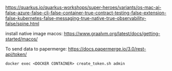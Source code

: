 https://quarkus.io/quarkus-workshops/super-heroes/variants/os-mac-ai-false-azure-false-cli-false-container-true-contract-testing-false-extension-false-kubernetes-false-messaging-true-native-true-observability-false/spine.html

install native image macos: https://www.graalvm.org/latest/docs/getting-started/macos/

To send data to papermerge: https://docs.papermerge.io/3.0/rest-api/token/

```shell
docker exec <DOCKER CONTAINER> create_token.sh admin
```
